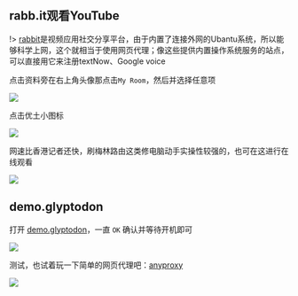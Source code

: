## rabb.it观看YouTube

!> [rabbit](https://www.rabb.it/)是视频应用社交分享平台，由于内置了连接外网的Ubantu系统，所以能够科学上网，这个就相当于使用网页代理；像这些提供内置操作系统服务的站点，可以直接用它来注册textNow、Google voice

点击资料旁在右上角头像那点击`My Room`，然后并选择任意项

<!-- ![](https://ipfs.io/ipfs/QmYon74j1A3bpv5BgESkuxmKg3Fsnt2aDC6aByQ89iLGH1?4.png) -->

![](https://i.postimg.cc/1zTmKfdQ/5cf8ccb934d9511615.png)

点击优土小图标

<!-- ![](https://ipfs.io/ipfs/QmYddfvgPnXZ3NhpxsqU9MXwrAtyi2xTjpy99aUEnAeWzb?4.png) -->

![](https://i.postimg.cc/cJKZ6dL5/5cf8cd00b088751477.png)

网速比香港记者还快，刷梅林路由这类修电脑动手实操性较强的，也可在这进行在线观看

<!-- ![](https://ipfs.io/ipfs/QmRLuupq19dKy7dRKy2zkdo6kqSSAFCrbnHq7wXqjKvhh4?3.png) -->

![](https://i.postimg.cc/ZKLs4Jf6/2018-04-29-170242.png)

## demo.glyptodon

打开 [demo.glyptodon](https://demo.glyptodon.com)，一直 `OK` 确认并等待开机即可

![](https://i.loli.net/2019/06/06/5cf8cd8d9936b39088.png)

测试，也试着玩一下简单的网页代理吧：[anyproxy](https://www.anyproxy.cn/)

![](https://i.loli.net/2019/06/06/5cf8cacec80aa67102.png)


